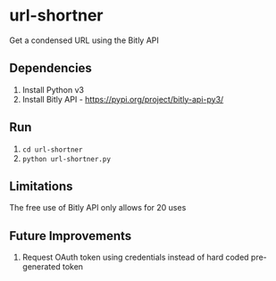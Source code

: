 # url-shortner
Get a condensed URL using the Bitly API

## Dependencies
1. Install Python v3
2. Install Bitly API - https://pypi.org/project/bitly-api-py3/

## Run
1. `cd url-shortner`
2. `python url-shortner.py`

## Limitations
The free use of Bitly API only allows for 20 uses

## Future Improvements
1. Request OAuth token using credentials instead of hard coded pre-generated token
